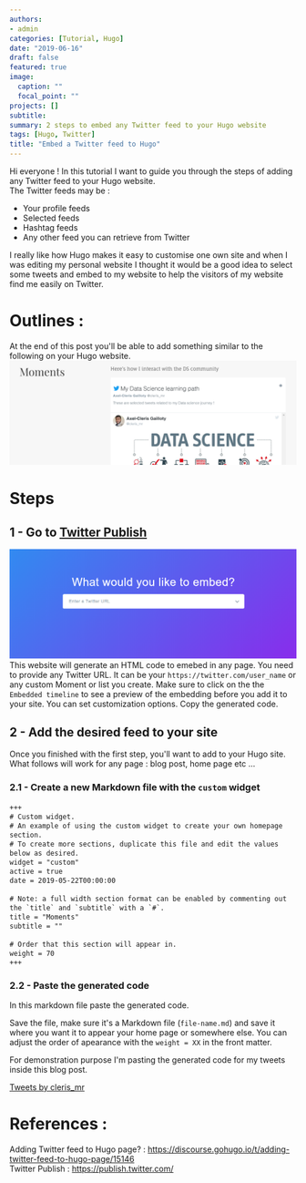 ```yaml
---
authors:
- admin
categories: [Tutorial, Hugo]
date: "2019-06-16"
draft: false
featured: true
image:
  caption: ""
  focal_point: ""
projects: []
subtitle: 
summary: 2 steps to embed any Twitter feed to your Hugo website
tags: [Hugo, Twitter]
title: "Embed a Twitter feed to Hugo"
---
```

Hi everyone ! In this tutorial I want to guide you through the steps of adding any Twitter feed to your Hugo website.   
The Twitter feeds may be :  
- Your profile feeds  
- Selected feeds  
- Hashtag feeds  
- Any other feed you can retrieve from Twitter   

I really like how Hugo makes it easy to customise one own site and when I was editing my personal website I thought it would be a good idea to select some tweets and embed to my website to help the visitors of my website find me easily on Twitter.  

# Outlines : 
At the end of this post you'll be able to add something similar to the following on your Hugo website.  
![image.png](feed.png)  

# Steps

## 1 - Go to [Twitter Publish](https://publish.twitter.com/#)
![image.png](embed.png)  
This website will generate an HTML code to emebed in any page.
You need to provide any Twitter URL. It can be your `https://twitter.com/user_name` or any custom Moment or list you create. 
Make sure to click on the the `Embedded timeline` to see a preview of the embedding before you add it to your site. You can set customization options. 
Copy the generated code. 

## 2 - Add the desired feed to your site
Once you finished with the first step, you'll want to add to your Hugo site.  
What follows will work for any page : blog post, home page etc ...

### 2.1 - Create a new Markdown file with the `custom` widget

```
+++
# Custom widget.
# An example of using the custom widget to create your own homepage section.
# To create more sections, duplicate this file and edit the values below as desired.
widget = "custom"
active = true
date = 2019-05-22T00:00:00

# Note: a full width section format can be enabled by commenting out the `title` and `subtitle` with a `#`.
title = "Moments"
subtitle = ""

# Order that this section will appear in.
weight = 70
+++
```
### 2.2 - Paste the generated code
In this markdown file paste the generated code. 

Save the file, make sure it's a Markdown file (`file-name.md`) and save it where you want it to appear your home page or somewhere else. You can adjust the order of apearance with the `weight = XX` in the front matter. 

For demonstration purpose I'm pasting the generated code for my tweets inside this blog post.   

<a class="twitter-timeline" href="https://twitter.com/cleris_mr?ref_src=twsrc%5Etfw">Tweets by cleris_mr</a> <script async src="https://platform.twitter.com/widgets.js" charset="utf-8"></script>

# References :
Adding Twitter feed to Hugo page? : https://discourse.gohugo.io/t/adding-twitter-feed-to-hugo-page/15146  
Twitter Publish : https://publish.twitter.com/  